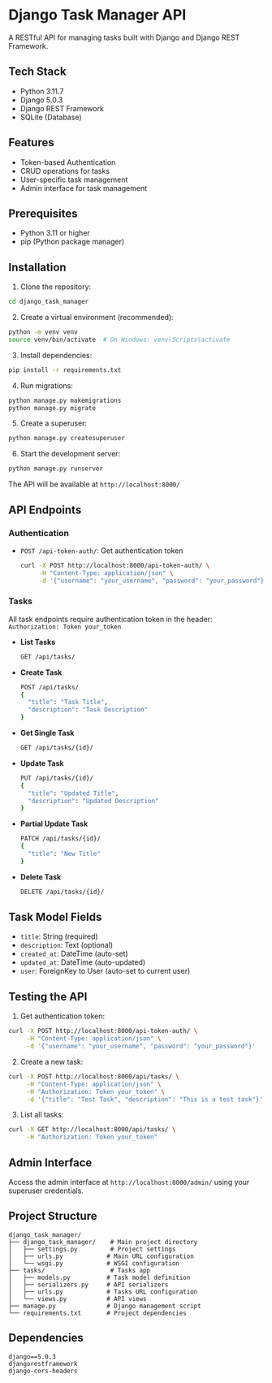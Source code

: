 # Django Task Manager API

A RESTful API for managing tasks built with Django and Django REST Framework.

## Tech Stack

- Python 3.11.7
- Django 5.0.3
- Django REST Framework
- SQLite (Database)

## Features

- Token-based Authentication
- CRUD operations for tasks
- User-specific task management
- Admin interface for task management

## Prerequisites

- Python 3.11 or higher
- pip (Python package manager)

## Installation

1. Clone the repository:

```bash
cd django_task_manager
```

2. Create a virtual environment (recommended):

```bash
python -m venv venv
source venv/bin/activate  # On Windows: venv\Scripts\activate
```

3. Install dependencies:

```bash
pip install -r requirements.txt
```

4. Run migrations:

```bash
python manage.py makemigrations
python manage.py migrate
```

5. Create a superuser:

```bash
python manage.py createsuperuser
```

6. Start the development server:

```bash
python manage.py runserver
```

The API will be available at `http://localhost:8000/`

## API Endpoints

### Authentication

- `POST /api-token-auth/`: Get authentication token
  ```bash
  curl -X POST http://localhost:8000/api-token-auth/ \
       -H "Content-Type: application/json" \
       -d '{"username": "your_username", "password": "your_password"}'
  ```

### Tasks

All task endpoints require authentication token in the header: `Authorization: Token your_token`

- **List Tasks**

  ```bash
  GET /api/tasks/
  ```
- **Create Task**

  ```bash
  POST /api/tasks/
  {
    "title": "Task Title",
    "description": "Task Description"
  }
  ```
- **Get Single Task**

  ```bash
  GET /api/tasks/{id}/
  ```
- **Update Task**

  ```bash
  PUT /api/tasks/{id}/
  {
    "title": "Updated Title",
    "description": "Updated Description"
  }
  ```
- **Partial Update Task**

  ```bash
  PATCH /api/tasks/{id}/
  {
    "title": "New Title"
  }
  ```
- **Delete Task**

  ```bash
  DELETE /api/tasks/{id}/
  ```

## Task Model Fields

- `title`: String (required)
- `description`: Text (optional)
- `created_at`: DateTime (auto-set)
- `updated_at`: DateTime (auto-updated)
- `user`: ForeignKey to User (auto-set to current user)

## Testing the API

1. Get authentication token:

```bash
curl -X POST http://localhost:8000/api-token-auth/ \
     -H "Content-Type: application/json" \
     -d '{"username": "your_username", "password": "your_password"}'
```

2. Create a new task:

```bash
curl -X POST http://localhost:8000/api/tasks/ \
     -H "Content-Type: application/json" \
     -H "Authorization: Token your_token" \
     -d '{"title": "Test Task", "description": "This is a test task"}'
```

3. List all tasks:

```bash
curl -X GET http://localhost:8000/api/tasks/ \
     -H "Authorization: Token your_token"
```

## Admin Interface

Access the admin interface at `http://localhost:8000/admin/` using your superuser credentials.

## Project Structure

```
django_task_manager/
├── django_task_manager/    # Main project directory
│   ├── settings.py         # Project settings
│   ├── urls.py            # Main URL configuration
│   └── wsgi.py            # WSGI configuration
├── tasks/                  # Tasks app
│   ├── models.py          # Task model definition
│   ├── serializers.py     # API serializers
│   ├── urls.py            # Tasks URL configuration
│   └── views.py           # API views
├── manage.py              # Django management script
└── requirements.txt       # Project dependencies
```

## Dependencies

```
django==5.0.3
djangorestframework
django-cors-headers
```
